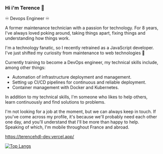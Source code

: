 ### Hi i'm Terence 👋

<!--
**TerenceHilderal/TerenceHilderal** is a ✨ _special_ ✨ repository because its `README.md` (this file) appears on your GitHub profile.

Here are some ideas to get you started:

- 🤔 I’m looking for help with ...
- 💬 Ask me about ...
- 📫 How to reach me: ...
- 😄 Pronouns: ...
- ⚡ Fun fact: ...
- - - 👯 I’m looking to collaborate on projec


-->
♾️ Devops Engineer ♾️

 A former maintenance technician with a passion for technology. For 8 years, I've always loved poking around, taking things apart, fixing things and understanding how things work. 

I'm a technology fanatic, so I recently retrained as a JavaScript developer. I've just shifted my curiosity from maintenance to web technologies 👀

 Currently training to become a DevOps engineer, my technical skills include, among other things: 
- Automation of infrastructure deployment and management. 
- Setting up CI/CD pipelines for continuous and reliable deployment.
- Container management with Docker and Kubernetes.

 In addition to my technical skills, I'm someone who likes to help others, learn continuously and find solutions to problems.

 I'm not looking for a job at the moment, but we can always keep in touch. If you've come across my profile, it's because we'll probably need each other one day, and you'll understand that I'll be more than happy to help. Speaking of which, I'm mobile throughout France and abroad.

https://terencehdl-dev.vercel.app/





[![Top Langs](https://github-readme-stats.vercel.app/api/top-langs/?username=TerenceHilderal&theme=gotham&layout=compact&langs_count=8)](https://github.com/anuraghazra/github-readme-stats)


